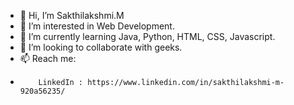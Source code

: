 - 👋 Hi, I’m Sakthilakshmi.M
- 👀 I’m interested in Web Development.
- 🌱 I’m currently learning Java, Python, HTML, CSS, Javascript.
- 💞️ I’m looking to collaborate with geeks.
- 📫 Reach me:
-         LinkedIn : https://www.linkedin.com/in/sakthilakshmi-m-920a56235/

<!---
Sakthilakshmi-M/Sakthilakshmi-M is a ✨ special ✨ repository because its `README.md` (this file) appears on your GitHub profile.
You can click the Preview link to take a look at your changes.
--->
